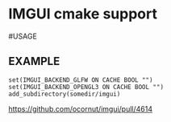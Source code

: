 # IMGUI cmake support

#USAGE

## EXAMPLE

~~~
set(IMGUI_BACKEND_GLFW ON CACHE BOOL "")
set(IMGUI_BACKEND_OPENGL3 ON CACHE BOOL "")
add_subdirectory(somedir/imgui)
~~~

https://github.com/ocornut/imgui/pull/4614